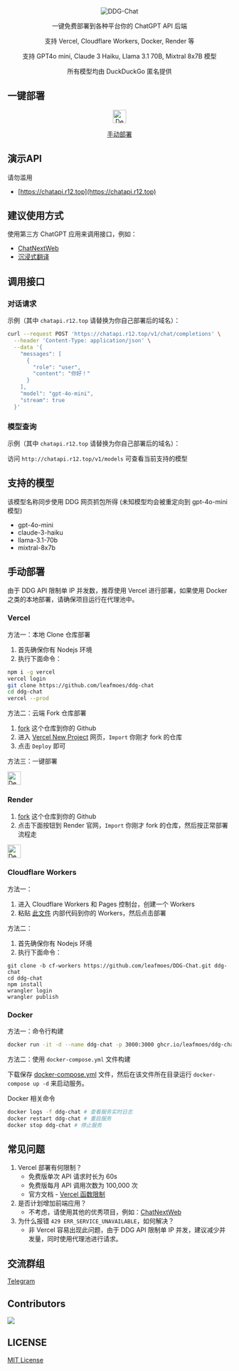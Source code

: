 <div align="center">
<img src="https://socialify.git.ci/leafmoes/DDG-Chat/image?font=Inter&forks=1&issues=1&logo=https://duckduckgo.com/assets/logo_header.v109.svg&name=1&pattern=Plus&pulls=1&stargazers=1&theme=Auto" alt="DDG-Chat"/>

一键免费部署到各种平台你的 ChatGPT API 后端

支持 Vercel, Cloudflare Workers, Docker, Render 等

支持 GPT4o mini, Claude 3 Haiku, Llama 3.1 70B, Mixtral 8x7B 模型

所有模型均由 DuckDuckGo 匿名提供

</div>

## 一键部署

<div align="center">

[<img src="https://vercel.com/button" alt="Deploy on Vercel" height="30">](https://vercel.com/new/clone?repository-url=https://github.com/leafmoes/ddg-chat&project-name=ddg-chat&repository-name=ddg-chat) 

[手动部署](https://github.com/leafmoes/DDG-Chat#手动部署)

</div>

## 演示API

请勿滥用

- [https://chatapi.r12.top](https://chatapi.r12.top)

## 建议使用方式

使用第三方 ChatGPT 应用来调用接口，例如：
- [ChatNextWeb](https://github.com/ChatGPTNextWeb/ChatGPT-Next-Web)
- [沉浸式翻译](https://immersivetranslate.com)

## 调用接口

### 对话请求

示例（其中 `chatapi.r12.top` 请替换为你自己部署后的域名）：

```bash
curl --request POST 'https://chatapi.r12.top/v1/chat/completions' \
  --header 'Content-Type: application/json' \
  --data '{
    "messages": [
      {
        "role": "user",
        "content": "你好！"
      }
    ],
    "model": "gpt-4o-mini",
    "stream": true
  }'
```

### 模型查询

示例（其中 `chatapi.r12.top` 请替换为你自己部署后的域名）：

访问 `http://chatapi.r12.top/v1/models` 可查看当前支持的模型

## 支持的模型

该模型名称同步使用 DDG 网页抓包所得 (未知模型均会被重定向到 gpt-4o-mini 模型)

- gpt-4o-mini
- claude-3-haiku
- llama-3.1-70b
- mixtral-8x7b

## 手动部署

由于 DDG API 限制单 IP 并发数，推荐使用 Vercel 进行部署，如果使用 Docker 之类的本地部署，请确保项目运行在代理池中。

### Vercel

方法一：本地 Clone 仓库部署
1. 首先确保你有 Nodejs 环境
2. 执行下面命令：

```bash
npm i -g vercel
vercel login
git clone https://github.com/leafmoes/ddg-chat
cd ddg-chat
vercel --prod
```

方法二：云端 Fork 仓库部署

1. [fork](https://github.com/leafmoes/ddg-chat/fork) 这个仓库到你的 Github
2. 进入 [Vercel New Project](https://vercel.com/new/) 网页，`Import` 你刚才 fork 的仓库
3. 点击 `Deploy` 即可

方法三：一键部署

[<img src="https://vercel.com/button" alt="Deploy on Vercel" height="30">](https://vercel.com/new/clone?repository-url=https%3A%2F%2Fgithub.com%2Fleafmoes%2Fddg-chat&project-name=ddg-chat&repository-name=ddg-chat)

### Render
1. [fork](https://github.com/leafmoes/ddg-chat/fork) 这个仓库到你的 Github
2. 点击下面按钮到 Render 官网，`Import` 你刚才 fork 的仓库，然后按正常部署流程走

[<img src="https://render.com/images/deploy-to-render-button.svg" alt="Deploy on Render" height="30">](https://render.com/deploy)

### Cloudflare Workers

方法一：

1. 进入 Cloudflare Workers 和 Pages 控制台，创建一个 Workers
2. 粘贴 [此文件](https://github.com/leafmoes/DDG-Chat/blob/cf-workers/dist/index.js) 内部代码到你的 Workers，然后点击部署

方法二：

1. 首先确保你有 Nodejs 环境
2. 执行下面命令：

```
git clone -b cf-workers https://github.com/leafmoes/DDG-Chat.git ddg-chat
cd ddg-chat
npm install
wrangler login
wrangler publish
```

### Docker

方法一：命令行构建
```bash
docker run -it -d --name ddg-chat -p 3000:3000 ghcr.io/leafmoes/ddg-chat:latest
```

方法二：使用 `docker-compose.yml` 文件构建

下载保存 [docker-compose.yml](https://github.com/leafmoes/DDG-Chat/blob/master/docker-compose.yml) 文件，然后在该文件所在目录运行 `docker-compose up -d` 来启动服务。

Docker 相关命令

```bash
docker logs -f ddg-chat # 查看服务实时日志
docker restart ddg-chat # 重启服务
docker stop ddg-chat # 停止服务
```

## 常见问题

1. Vercel 部署有何限制？
   - 免费版单次 API 请求时长为 60s
   - 免费版每月 API 调用次数为 100,000 次
   - 官方文档 - [Vercel 函数限制](https://vercel.com/docs/functions/limitations#vercel-functions-limitations)
2. 是否计划增加前端应用？
   - 不考虑，请使用其他的优秀项目，例如：[ChatNextWeb](https://github.com/ChatGPTNextWeb/ChatGPT-Next-Web)
3. 为什么报错 `429 ERR_SERVICE_UNAVAILABLE`，如何解决？
   - 非 Vercel 容易出现此问题，由于 DDG API 限制单 IP 并发，建议减少并发量，同时使用代理池进行请求。

## 交流群组

[Telegram](https://t.me/None)

## Contributors

<a href="https://github.com/leafmoes/ddg-chat/graphs/contributors">
  <img src="https://contrib.rocks/image?repo=leafmoes/ddg-chat" />
</a>

## LICENSE

[MIT License](https://github.com/leafmoes/DDG-Chat/blob/master/LICENSE)

